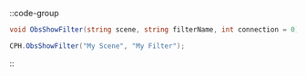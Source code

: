 ::code-group
  ```csharp [Method]
  void ObsShowFilter(string scene, string filterName, int connection = 0);
  ```
  ```csharp [Example]
  CPH.ObsShowFilter("My Scene", "My Filter");
  ```
::